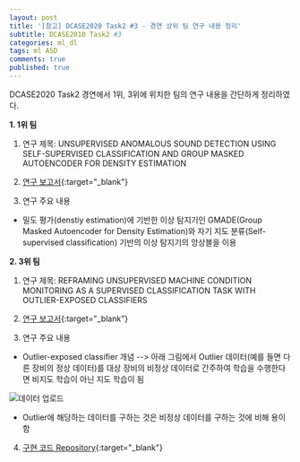 ```yaml
---
layout: post
title: '[참고] DCASE2020 Task2 #3 - 경연 상위 팀 연구 내용 정리'
subtitle: DCASE2010 Task2 #3
categories: ml_dl
tags: ml ASD
comments: true
published: true
---
```

DCASE2020 Task2 경연에서 1위, 3위에 위치한 팀의 연구 내용을 간단하게 정리하였다.

**1. 1위 팀**

1) 연구 제목: UNSUPERVISED ANOMALOUS SOUND DETECTION USING SELF-SUPERVISED CLASSIFICATION AND GROUP MASKED AUTOENCODER FOR DENSITY ESTIMATION

2) [연구 보고서](http://dcase.community/documents/challenge2020/technical_reports/DCASE2020_Giri_103_t2.pdf){:target="_blank"}

3) 연구 주요 내용
  - 밀도 평가(denstiy estimation)에 기반한 이상 탐지기인 GMADE(Group Masked Autoencoder for Density Estimation)와 자기 지도 분류(Self-supervised classification) 기반의 이상 탐지기의 앙상블을 이용

**2. 3위 팀**

1) 연구 제목: REFRAMING UNSUPERVISED MACHINE CONDITION MONITORING AS A SUPERVISED CLASSIFICATION TASK WITH OUTLIER-EXPOSED CLASSIFIERS

2) [연구 보고서](http://dcase.community/documents/challenge2020/technical_reports/DCASE2020_Primus_36_t2.pdf){:target="_blank"}

3) 연구 주요 내용
  - Outlier-exposed classifier 개념 --> 아래 그림에서 Outlier 데이터(예를 들면 다른 장비의 정상 데이터)를 대상 장비의 비정상 데이터로 간주하여 학습을 수행한다면 비지도 학습이 아닌 지도 학습이 됨
  
  ![데이터 업로드](https://AllAboutXAI.github.io/assets/img/ml_dl/ml/2021-04-02-dev-ml-dcase2020_3_1.jpg)
  
  - Outlier에 해당하는 데이터를 구하는 것은 비정상 데이터를 구하는 것에 비해 용이함

4) [구현 코드 Repository](https://github.com/OptimusPrimus/dcase2020_task2){:target="_blank"}

